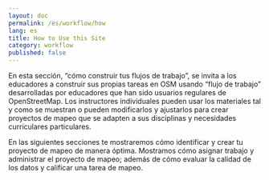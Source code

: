 ```yaml
---
layout: doc
permalink: /es/workflow/how
lang: es
title: How to Use this Site
category: workflow
published: false
---
```


En esta sección, “cómo construir tus flujos de trabajo”, se invita a los educadores a construir sus propias tareas en OSM usando “flujo de trabajo” desarrolladas por educadores que han sido usuarios regulares de OpenStreetMap. Los instructores individuales pueden usar los materiales tal y como se muestran o pueden modificarlos y ajustarlos para crear proyectos de mapeo que se adapten a sus disciplinas y necesidades curriculares particulares.
 
En las siguientes secciones te mostraremos cómo
identificar y crear tu proyecto de mapeo de manera óptima. Mostramos cómo asignar trabajo y administrar el proyecto de mapeo; además de cómo evaluar la calidad de los datos y calificar una tarea de mapeo.
